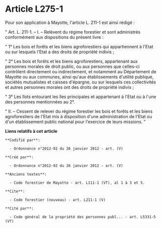 # Article L275-1

Pour son application à Mayotte, l'article L. 211-1 est ainsi rédigé : 

" Art. L. 211-1. – I. – Relèvent du régime forestier et sont administrés conformément aux dispositions du présent livre : 

" 1° Les bois et forêts et les biens agroforestiers qui appartiennent à l'Etat ou sur lesquels l'Etat a des droits de
propriété indivis ; 

" 2° Les bois et forêts et les biens agroforestiers, appartenant aux personnes morales de droit public, ou aux personnes que
celles-ci contrôlent directement ou indirectement, et notamment au Département de Mayotte ou aux communes, ainsi qu'aux
établissements d'utilité publique, sociétés mutualistes et caisses d'épargne, ou sur lesquels ces collectivités et autres
personnes morales ont des droits de propriété indivis ; 

" 3° Les îlots entourant les îles principales et appartenant à l'Etat ou à l'une des personnes mentionnées au 2°. 

" II. – Cessent de relever du régime forestier les bois et forêts et les biens agroforestiers de l'Etat mis à disposition
d'une administration de l'Etat ou d'un établissement public national pour l'exercice de leurs missions. "

**Liens relatifs à cet article**

	**Codifié par**:

	  - Ordonnance n°2012-92 du 26 janvier 2012 - art. (V)

	**Créé par**:

	  - Ordonnance n°2012-92 du 26 janvier 2012 - art. (V)

	**Anciens textes**:

	  - Code forestier de Mayotte - art. L111-1 (VT), al 1 à 3 et 5.

	**Cite**:

	  - Code forestier (nouveau) - art. L211-1 (V)

	**Cité par**:

	  - Code général de la propriété des personnes publ... - art. L5331-5 (VT)
